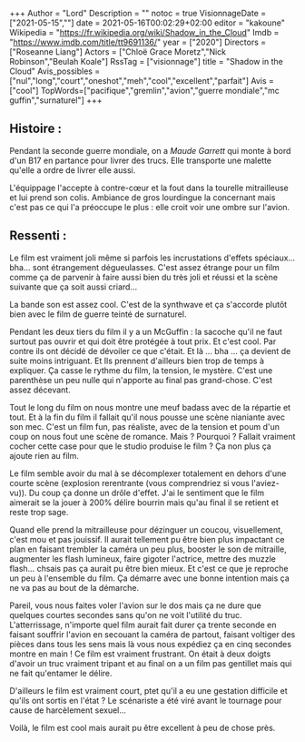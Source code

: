 +++
Author = "Lord"
Description = ""
notoc = true
VisionnageDate = ["2021-05-15",""]
date = 2021-05-16T00:02:29+02:00
editor = "kakoune"
Wikipedia = "https://fr.wikipedia.org/wiki/Shadow_in_the_Cloud"
Imdb = "https://www.imdb.com/title/tt9691136/"
year = ["2020"]
Directors = ["Roseanne Liang"]
Actors = ["Chloë Grace Moretz","Nick Robinson","Beulah Koale"]
RssTag = ["visionnage"]
title = "Shadow in the Cloud"
Avis_possibles = ["nul","long","court","oneshot","meh","cool","excellent","parfait"]
Avis = ["cool"] 
TopWords=["pacifique","gremlin","avion","guerre mondiale","mc guffin","surnaturel"]
+++
## Histoire : 
Pendant la seconde guerre mondiale, on a *Maude Garrett* qui monte à bord d'un B17 en partance pour livrer des trucs.
Elle transporte une malette qu'elle a ordre de livrer elle aussi.

L'équippage l'accepte à contre-cœur et la fout dans la tourelle mitrailleuse et lui prend son colis.
Ambiance de gros lourdingue la concernant mais c'est pas ce qui l'a préoccupe le plus : elle croit voir une ombre sur l'avion.

## Ressenti :
Le film est vraiment joli même si parfois les incrustations d'effets spéciaux… bha… sont étrangement dégueulasses.
C'est assez étrange pour un film comme ça de parvenir à faire aussi bien du très joli et réussi et la scène suivante que ça soit aussi criard…

La bande son est assez cool.
C'est de la synthwave et ça s'accorde plutôt bien avec le film de guerre teinté de surnaturel.

Pendant les deux tiers du film il y a un McGuffin : la sacoche qu'il ne faut surtout pas ouvrir et qui doit être protégée à tout prix.
Et c'est cool.
Par contre ils ont décidé de dévoiler ce que c'était.
Et là … bha … ça devient de suite moins intriguant.
Et Ils prennent d'ailleurs bien trop de temps à expliquer.
Ça casse le rythme du film, la tension, le mystère.
C'est une parenthèse un peu nulle qui n'apporte au final pas grand-chose.
C'est assez décevant.

Tout le long du film on nous montre une meuf badass avec de la répartie et tout.
Et à la fin du film il fallait qu'il nous pousse une scène nianiante avec son mec.
C'est un film fun, pas réaliste, avec de la tension et poum d'un coup on nous fout une scène de romance.
Mais ?
Pourquoi ?
Fallait vraiment cocher cette case pour que le studio produise le film ?
Ça non plus ça ajoute rien au film.

Le film semble avoir du mal à se décomplexer totalement en dehors d'une courte scène (explosion rerentrante (vous comprendriez si vous l'aviez-vu)).
Du coup ça donne un drôle d'effet.
J'ai le sentiment que le film aimerait se la jouer à 200% délire bourrin mais qu'au final il se retient et reste trop sage.

Quand elle prend la mitrailleuse pour dézinguer un coucou, visuellement, c'est mou et pas jouissif.
Il aurait tellement pu être bien plus impactant ce plan en faisant trembler la caméra un peu plus, booster le son de mitraille, augmenter les flash lumineux, faire gigoter l'actrice, mettre des muzzle flash… chsais pas ça aurait pu être bien mieux.
Et c'est ce que je reproche un peu à l'ensemble du film.
Ça démarre avec une bonne intention mais ça ne va pas au bout de la démarche.

Pareil, vous nous faites voler l'avion sur le dos mais ça ne dure que quelques courtes secondes sans qu'on ne voit l'utilité du truc.
L'atterrissage, n'importe quel film aurait fait durer ça trente seconde en faisant souffrir l'avion en secouant la caméra de partout, faisant voltiger des pièces dans tous les sens mais là vous nous expédiez ça en cinq secondes montre en main !
Ce film est vraiment frustrant.
On était à deux doigts d'avoir un truc vraiment tripant et au final on a un film pas gentillet mais qui ne fait qu'entamer le délire.

D'ailleurs le film est vraiment court, ptet qu'il a eu une gestation difficile et qu'ils ont sortis en l'état ?
Le scénariste a été viré avant le tournage pour cause de harcèlement sexuel…

Voilà, le film est cool mais aurait pu être excellent à peu de chose près.
